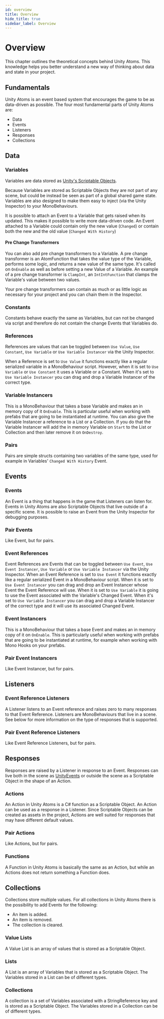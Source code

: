 ```yaml
---
id: overview
title: Overview
hide_title: true
sidebar_label: Overview
---
```


# Overview

This chapter outlines the theoretical concepts behind Unity Atoms. This knowledge helps you better understand a new way of thinking about data and state in your project.

## Fundamentals

Unity Atoms is an event based system that encourages the game to be as data-driven as possible. The four most fundamental parts of Unity Atoms are:

-   Data
-   Events
-   Listeners
-   Responses
-   Collections

## Data

### Variables

Variables are data stored as [Unity's Scriptable Objects](https://docs.unity3d.com/Manual/class-ScriptableObject.html).

Because Variables are stored as Scriptable Objects they are not part of any scene, but could be instead be seen as part of a global shared game state. Variables are also designed to make them easy to inject (via the Unity Inspector) to your MonoBehaviours.

It is possible to attach an Event to a Variable that gets raised when its updated. This makes it possible to write more data-driven code. An Event attached to a Variable could contain only the new value (`Changed`) or contain both the new and the old value (`Changed With History`)

#### Pre Change Transformers

You can also add pre change transformers to a Variable. A pre change transformer is an AtomFunction that takes the value type of the Variable, performs some logic, and returns a new value of the same type. It's called on `OnEnable` as well as before setting a new Value of a Variable. An example of a pre change transformer is `ClampInt`, an `IntIntFunction` that clamps the Variable's value between two values.

Your pre change transformers can contain as much or as little logic as necessary for your project and you can chain them in the Inspector.

### Constants

Constants behave exactly the same as Variables, but can not be changed via script and therefore do not contain the change Events that Variables do.

### References

References are values that can be toggled between `Use Value`, `Use Constant`, `Use Variable` or `Use Variable Instancer` via the Unity Inspector.

When a Reference is set to `Use Value` it functions exactly like a regular serialized variable in a MonoBehaviour script. However, when it is set to `Use Variable` or `Use Constant` it uses a Variable or a Constant. When it's set to `Use Variable Instancer` you can drag and drop a Variable Instancer of the correct type.

### Variable Instancers

This is a MonoBehaviour that takes a base Variable and makes an in memory copy of it `OnEnable`. This is particular useful when working with prefabs that are going to be instantiated at runtime. You can also give the Variable Instancer a reference to a List or a Collection. If you do that the Variable Instancer will add the in memory Variable on `Start` to the List or Collection and then later remove it on `OnDestroy`.

### Pairs

Pairs are simple structs containing two variables of the same type, used for example in Variables' `Changed With History` Event.

## Events

### Events

An Event is a thing that happens in the game that Listeners can listen for. Events in Unity Atoms are also Scriptable Objects that live outside of a specific scene. It is possible to raise an Event from the Unity Inspector for debugging purposes.

### Pair Events

Like Event, but for pairs.

### Event References

Event References are Events that can be toggled between `Use Event`, `Use Event Instancer`, `Use Variable` or `Use Variable Instancer` via the Unity Inspector. When an Event Reference is set to `Use Event` it functions exactly like a regular serialized Event in a MonoBehaviour script. When it is set to `Use Event Instancer` you can drag and drop an Event Instancer whose Event the Event Reference will use. When it is set to `Use Variable` it is going to use the Event associated with the Variable's Changed Event. When it's set to `Use Variable Instancer` you can drag and drop a Variable Instancer of the correct type and it will use its associated Changed Event.

### Event Instancers

This is a MonoBehaviour that takes a base Event and makes an in memory copy of it on `OnEnable`. This is particularly useful when working with prefabs that are going to be instantiated at runtime, for example when working with Mono Hooks on your prefabs.

### Pair Event Instancers

Like Event Instancer, but for pairs.

## Listeners

### Event Reference Listeners

A Listener listens to an Event reference and raises zero to many responses to that Event Reference. Listeners are MonoBehaviours that live in a scene. See below for more information on the type of responses that is supported.

### Pair Event Reference Listeners

Like Event Reference Listeners, but for pairs.

## Responses

Responses are raised by a Listener in response to an Event. Responses can live both in the scene as [UnityEvents](https://docs.unity3d.com/ScriptReference/Events.UnityEvent.html) or outside the scene as a Scriptable Object in the shape of an Action.

### Actions

An Action in Unity Atoms is a C# function as a Scriptable Object. An Action can be used as a response in a Listener. Since Scriptable Objects can be created as assets in the project, Actions are well suited for responses that may have different default values.

### Pair Actions

Like Actions, but for pairs.

### Functions

A Function in Unity Atoms is basically the same as an Action, but while an Actions does not return something a Function does.

## Collections

Collections store multiple values. For all collections in Unity Atoms there is the possibility to add Events for the following:

-   An item is added.
-   An item is removed.
-   The collection is cleared.

### Value Lists

A Value List is an array of values that is stored as a Scriptable Object.

### Lists

A List is an array of Variables that is stored as a Scriptable Object. The Variables stored in a List can be of different types.

### Collections

A collection is a set of Variables associated with a StringReference key and is stored as a Scriptable Object. The Variables stored in a Collection can be of different types.
